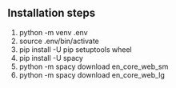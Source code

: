 ## Installation steps

1. python -m venv .env
2. source .env/bin/activate
3. pip install -U pip setuptools wheel
4. pip install -U spacy
5. python -m spacy download en_core_web_sm
6. python -m spacy download en_core_web_lg